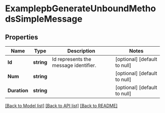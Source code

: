 # ExamplepbGenerateUnboundMethodsSimpleMessage

## Properties
Name | Type | Description | Notes
------------ | ------------- | ------------- | -------------
**Id** | **string** | Id represents the message identifier. | [optional] [default to null]
**Num** | **string** |  | [optional] [default to null]
**Duration** | **string** |  | [optional] [default to null]

[[Back to Model list]](../README.md#documentation-for-models) [[Back to API list]](../README.md#documentation-for-api-endpoints) [[Back to README]](../README.md)

